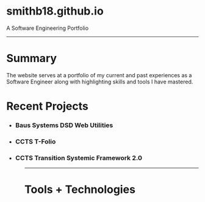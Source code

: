 # smithb18.github.io

A Software Engineering Portfolio 

<hr/>
<h1>Summary</h1>

The website serves at a portfolio of my current and past experiences as a Software Engineer along with highlighting skills and tools I have mastered. 

<h1>Recent Projects</h1>
<ul>
  <li><h3>Baus Systems DSD Web Utilities</h3></li>
  <li><h3>CCTS T-Folio</h3></li>
  <li><h3>CCTS Transition Systemic Framework 2.0</h3></li>
<ul/>
<hr/>
  
<h1>Tools + Technologies </h1>
